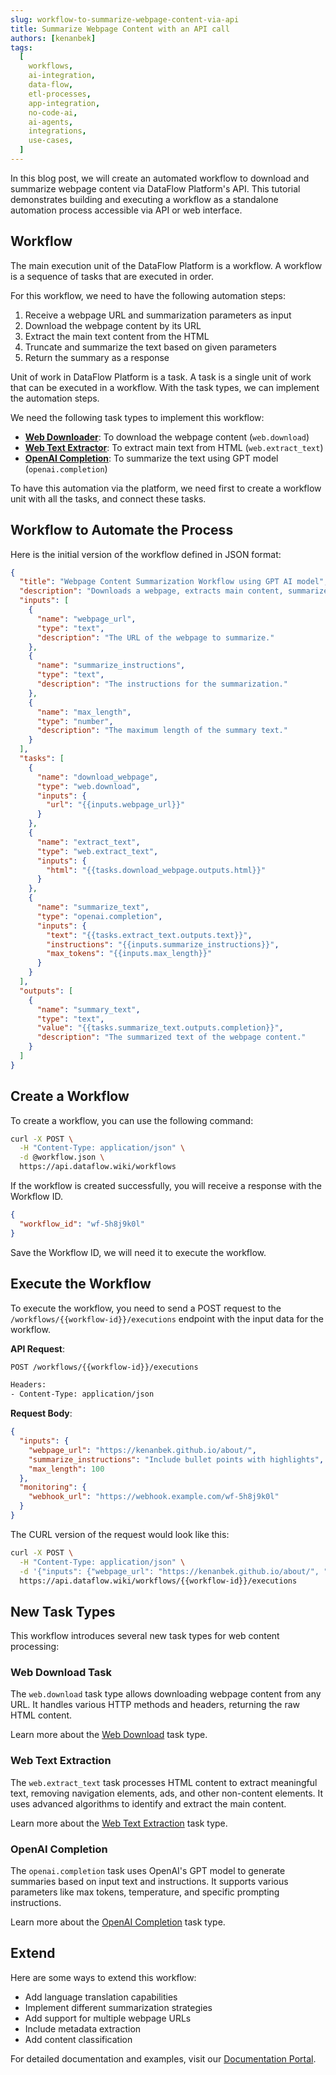 ```yaml
---
slug: workflow-to-summarize-webpage-content-via-api
title: Summarize Webpage Content with an API call
authors: [kenanbek]
tags:
  [
    workflows,
    ai-integration,
    data-flow,
    etl-processes,
    app-integration,
    no-code-ai,
    ai-agents,
    integrations,
    use-cases,
  ]
---
```


In this blog post, we will create an automated workflow to download and summarize webpage content via DataFlow Platform's API. This tutorial demonstrates building and executing a workflow as a standalone automation process accessible via API or web interface.

<!-- truncate -->

## Workflow

The main execution unit of the DataFlow Platform is a workflow. A workflow is a sequence of tasks that are executed in order.

For this workflow, we need to have the following automation steps:

1. Receive a webpage URL and summarization parameters as input
2. Download the webpage content by its URL
3. Extract the main text content from the HTML
4. Truncate and summarize the text based on given parameters
5. Return the summary as a response

Unit of work in DataFlow Platform is a task. A task is a single unit of work that can be executed in a workflow. With the task types, we can implement the automation steps.

We need the following task types to implement this workflow:

- [**Web Downloader**](/docs/task-types/web-download): To download the webpage content (`web.download`)
- [**Web Text Extractor**](/docs/task-types/web-extract-text): To extract main text from HTML (`web.extract_text`)
- [**OpenAI Completion**](/docs/task-types/openai-completion): To summarize the text using GPT model (`openai.completion`)

To have this automation via the platform, we need first to create a workflow unit with all the tasks, and connect these tasks.

## Workflow to Automate the Process

Here is the initial version of the workflow defined in JSON format:

```json
{
  "title": "Webpage Content Summarization Workflow using GPT AI model",
  "description": "Downloads a webpage, extracts main content, summarizes it using OpenAI's GPT model, and returns the summary text.",
  "inputs": [
    {
      "name": "webpage_url",
      "type": "text",
      "description": "The URL of the webpage to summarize."
    },
    {
      "name": "summarize_instructions",
      "type": "text",
      "description": "The instructions for the summarization."
    },
    {
      "name": "max_length",
      "type": "number",
      "description": "The maximum length of the summary text."
    }
  ],
  "tasks": [
    {
      "name": "download_webpage",
      "type": "web.download",
      "inputs": {
        "url": "{{inputs.webpage_url}}"
      }
    },
    {
      "name": "extract_text",
      "type": "web.extract_text",
      "inputs": {
        "html": "{{tasks.download_webpage.outputs.html}}"
      }
    },
    {
      "name": "summarize_text",
      "type": "openai.completion",
      "inputs": {
        "text": "{{tasks.extract_text.outputs.text}}",
        "instructions": "{{inputs.summarize_instructions}}",
        "max_tokens": "{{inputs.max_length}}"
      }
    }
  ],
  "outputs": [
    {
      "name": "summary_text",
      "type": "text",
      "value": "{{tasks.summarize_text.outputs.completion}}",
      "description": "The summarized text of the webpage content."
    }
  ]
}
```

## Create a Workflow

To create a workflow, you can use the following command:

```bash
curl -X POST \
  -H "Content-Type: application/json" \
  -d @workflow.json \
  https://api.dataflow.wiki/workflows
```

If the workflow is created successfully, you will receive a response with the Workflow ID.

```json
{
  "workflow_id": "wf-5h8j9k0l"
}
```

Save the Workflow ID, we will need it to execute the workflow.

## Execute the Workflow

To execute the workflow, you need to send a POST request to the `/workflows/{{workflow-id}}/executions` endpoint with the input data for the workflow.

**API Request**:

```bash
POST /workflows/{{workflow-id}}/executions

Headers:
- Content-Type: application/json
```

**Request Body**:

```json
{
  "inputs": {
    "webpage_url": "https://kenanbek.github.io/about/",
    "summarize_instructions": "Include bullet points with highlights",
    "max_length": 100
  },
  "monitoring": {
    "webhook_url": "https://webhook.example.com/wf-5h8j9k0l"
  }
}
```

The CURL version of the request would look like this:

```bash
curl -X POST \
  -H "Content-Type: application/json" \
  -d '{"inputs": {"webpage_url": "https://kenanbek.github.io/about/", "summarize_instructions": "Include bullet points with highlights", "max_length": 100}, "monitoring": {"webhook_url": "https://webhook.example.com/wf-5h8j9k0l"}}' \
  https://api.dataflow.wiki/workflows/{{workflow-id}}/executions
```

## New Task Types

This workflow introduces several new task types for web content processing:

### Web Download Task

The `web.download` task type allows downloading webpage content from any URL. It handles various HTTP methods and headers, returning the raw HTML content.

Learn more about the [Web Download](/docs/task-types/web-download) task type.

### Web Text Extraction

The `web.extract_text` task processes HTML content to extract meaningful text, removing navigation elements, ads, and other non-content elements. It uses advanced algorithms to identify and extract the main content.

Learn more about the [Web Text Extraction](/docs/task-types/web-extract-text) task type.

### OpenAI Completion

The `openai.completion` task uses OpenAI's GPT model to generate summaries based on input text and instructions. It supports various parameters like max tokens, temperature, and specific prompting instructions.

Learn more about the [OpenAI Completion](/docs/task-types/openai-completion) task type.

## Extend

Here are some ways to extend this workflow:

- Add language translation capabilities
- Implement different summarization strategies
- Add support for multiple webpage URLs
- Include metadata extraction
- Add content classification

For detailed documentation and examples, visit our [Documentation Portal](/docs).
